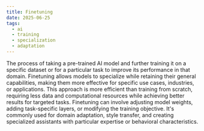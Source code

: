 ```yaml
---
title: Finetuning
date: 2025-06-25
tags:
  - ai
  - training
  - specialization
  - adaptation
---
```


The process of taking a pre-trained AI model and further training it on a specific dataset or for a particular task to improve its performance in that domain. Finetuning allows models to specialize while retaining their general capabilities, making them more effective for specific use cases, industries, or applications. This approach is more efficient than training from scratch, requiring less data and computational resources while achieving better results for targeted tasks. Finetuning can involve adjusting model weights, adding task-specific layers, or modifying the training objective. It's commonly used for domain adaptation, style transfer, and creating specialized assistants with particular expertise or behavioral characteristics.
